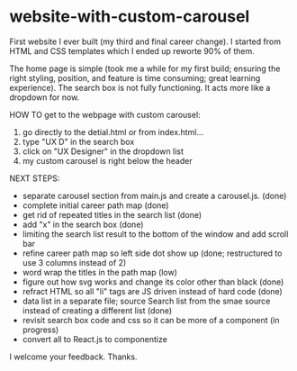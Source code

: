 # website-with-custom-carousel

First website I ever built (my third and final career change). I started from HTML and CSS templates which I ended up reworte 90% of them. 

The home page is simple (took me a while for my first build; ensuring the right styling, position, and feature is time consuming; great learning experience).  The search box is not fully functioning.  It acts more like a dropdown for now.

HOW TO get to the webpage with custom carousel:
1) go directly to the detial.html
or from index.html...
1) type "UX D" in the search box
2) click on "UX Designer" in the dropdown list
3) my custom carousel is right below the header

NEXT STEPS:
+ separate carousel section from main.js and create a carousel.js. (done)
+ complete initial career path map (done)
+ get rid of repeated titles in the search list (done)
+ add "x" in the search box (done)
+ limiting the search list result to the bottom of the window and add scroll bar
+ refine career path map so left side dot show up (done; restructured to use 3 columns instead of 2)
+ word wrap the titles in the path map (low)
+ figure out how svg works and change its color other than black (done)
+ refract HTML so all "li" tags are JS driven instead of hard code (done)
+ data list in a separate file; source Search list from the smae source instead of creating a different list (done)
+ revisit search box code and css so it can be more of a component (in progress)
+ convert all to React.js to componentize
  
I welcome your feedback.
Thanks.
